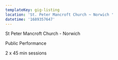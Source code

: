 ```yaml
---
templateKey: gig-listing
location: 'St. Peter Mancroft Church ~ Norwich '
datetime: '1689357647'
---
```

S﻿t Peter Mancroft Church - Norwich

P﻿ublic Performance 

2﻿ x 45 min sessions